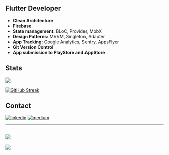## Flutter Developer
- **Clean Architecture**
- **Firebase**
- **State management:** BLoC, Provider, MobX
- **Design Patterns:** MVVM, Singleton, Adapter
- **App Tracking:** Google Analytics, Sentry, AppsFlyer
- **Git Version Control**
- **App submission to PlayStore and AppStore**


## Stats

![](https://github-readme-stats.vercel.app/api?username=enesakbal&theme=dark&show_icons=true)

[![GitHub Streak](https://streak-stats.demolab.com/?user=enesakbal&theme=dark)](https://git.io/streak-stats)

## Contact
[![linkedin](https://img.shields.io/badge/linkedin-%231E77B5.svg?&style=for-the-badge&logo=linkedin&logoColor=white)](https://linkedin.com/in/enes-akbal-b536061a1)
[![medium](https://img.shields.io/badge/medium-%23292929.svg?&style=for-the-badge&logo=medium&logoColor=white)](https://medium.com/@enesakbal00)

---
![](https://media.giphy.com/media/4n8I4KcHjV7hob4M9J/giphy.gif)
---




[![](https://visitcount.itsvg.in/api?id=enesakbal&label=Profile%20Views&color=12&icon=2&pretty=false)](https://visitcount.itsvg.in)
